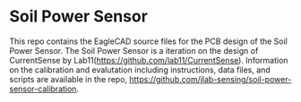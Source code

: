 # Soil Power Sensor

This repo contains the EagleCAD source files for the PCB design of the Soil Power Sensor. The Soil Power Sensor is a iteration on the design of CurrentSense by Lab11(https://github.com/lab11/CurrentSense). Information on the calibration and evalutation including instructions, data files, and scripts are available in the repo, https://github.com/jlab-sensing/soil-power-sensor-calibration.
